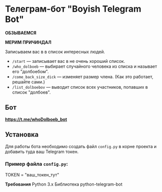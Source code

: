 # Телеграм-бот "Boyish Telegram Bot" 

**ОБЗЫВАЕМСЯ**

**МЕРИМ ПРИЧИНДАЛ**

Записываем вас в в список интересных людей.
- `/start` — записывает вас в не очень хороший список.
- `/who_dolboeb` — выбирает случайного человека из списка и называет его "долбоебом".
- `/come_back_size_dick` — изменяет размер члена. (Как это работает, решайте сами.)
- `/list_dolboebov` — выводит список всех участников, попавших в список "долбоев".

## Бот
**https://t.me/whoDolboeb_bot**

## Установка

Для работы бота необходимо создать файл `config.py` в корне проекта и добавить туда ваш Telegram токен.

### Пример файла `config.py`:
TOKEN = "ваш_токен_тут"

**Требования**
Python 3.x
Библиотека python-telegram-bot
